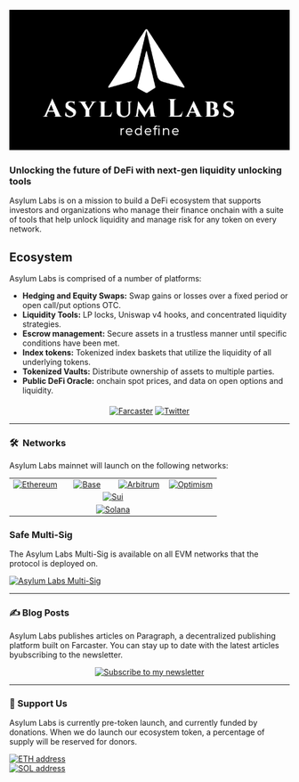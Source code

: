 <p align="center"><img src="../assets/logo-banner.png" width="600" alt="Asylum Labs"></p>

### Unlocking the future of DeFi with next-gen liquidity unlocking tools

Asylum Labs is on a mission to build a DeFi ecosystem that supports investors and organizations who manage their finance onchain with a suite of tools that help unlock liquidity and manage risk for any token on every network.

## Ecosystem

Asylum Labs is comprised of a number of platforms:

- **Hedging and Equity Swaps:** Swap gains or losses over a fixed period or open call/put options OTC.
- **Liquidity Tools:** LP locks, Uniswap v4 hooks, and concentrated liquidity strategies.
- **Escrow management:** Secure assets in a trustless manner until specific conditions have been met.
- **Index tokens:** Tokenized index baskets that utilize the liquidity of all underlying tokens.
- **Tokenized Vaults:** Distribute ownership of assets to multiple parties.
- **Public DeFi Oracle:** onchain spot prices, and data on open options and liquidity.

<p align="center" style="margin-top: 20px;">
<a href="https://warpcast.com/jonbray.eth"><img src="https://img.shields.io/badge/asylum_labs-FFFFFF.svg?logo=farcaster" alt="Farcaster"></a>
<a href="https://twitter.com/heyjonbray"><img src="https://img.shields.io/twitter/follow/asylum_defi" alt="Twitter"></a>
</p>

---

### 🛠 &nbsp;Networks

Asylum Labs mainnet will launch on the following networks:

<p align="center">
<table style="border: none; margin: 0 auto;">
<tr>
<td width="25%" style="text-align: center;"><a href="https://ethereum.org/"><img src="https://img.shields.io/badge/-Ethereum-627EEA?logo=ethereum&logoColor=white" alt="Ethereum"></a></td>
<td width="25%" style="text-align: center;"><a href="https://base.org/"><img src="https://img.shields.io/badge/-Base-0052FF?logo=ethereum&logoColor=white" alt="Base"></a></td>
<td width="25%" style="text-align: center;"><a href="https://arbitrum.io/"><img src="https://img.shields.io/badge/-Arbitrum-2B323D?logo=ethereum&logoColor=white" alt="Arbitrum"></a></td>
<td width="25%" style="text-align: center;"><a href="https://www.optimism.io/"><img src="https://img.shields.io/badge/-Optimism-FF0420?logo=ethereum&logoColor=white" alt="Optimism"></a></td>
</tr>
<tr>
<td width="100%" style="text-align: center;" colspan="4"><a href="https://sui.io/"><img src="https://img.shields.io/badge/-Sui-6E7BF1?logo=sui&logoColor=white" alt="Sui"></a></td>
</tr>
<tr>
<td width="100%" style="text-align: center;" colspan="4"><a href="https://solana.com/"><img src="https://img.shields.io/badge/-Solana-9945FF?logo=solana&logoColor=white" alt="Solana"></a></td>
</tr>
</table>
</p>

### Safe Multi-Sig

The Asylum Labs Multi-Sig is available on all EVM networks that the protocol is deployed on.

<a href="https://rainbow.me/0xb706Dd084eAE9354Ce74b937E4e6788053fb4303"><img src="https://img.shields.io/badge/0xb706Dd084eAE9354Ce74b937E4e6788053fb4303-3C3C3D.svg?logo=ethereum" alt="Asylum Labs Multi-Sig"></a><br>

---

### ✍️ Blog Posts

Asylum Labs publishes articles on Paragraph, a decentralized publishing platform built on Farcaster. You can stay up to date with the latest articles byubscribing to the newsletter.

<p align="center">
<a href="https://paragraph.xyz/@jonbray/subscribe"><img src="https://img.shields.io/badge/SUBSCRIBE ON PARAGRAPH-855DCD?style=for-the-badge&logo=farcaster&logoColor=white" alt="Subscribe to my newsletter"></a>
</p>

---

### 🫙 Support Us

Asylum Labs is currently pre-token launch, and currently funded by donations. When we do launch our ecosystem token, a percentage of supply will be reserved for donors.

<p align="left">
<a href="../assets/crypto/ethereum-address.svg"><img src="https://img.shields.io/badge/ETH-0x7e2F9dd040cF7B41a1AF9e4A24A0EDB04093dDa1-3C3C3D.svg?logo=ethereum" alt="ETH address"></a><br>
<a href="../assets/crypto/solana-address.svg"><img src="https://img.shields.io/badge/SOL-CTxPz8M78gbcGTVW4toMACjahvoPYfnSGURhmfj1A1HR-9945FF.svg?logo=solana" alt="SOL address"></a>
</p>
